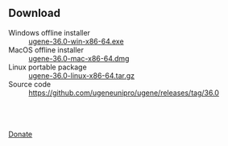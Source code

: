 <h2> Download </h2>
<dl>

<dt>Windows offline installer</dt>
<dd><a href="https://github.com/ugeneunipro/ugene/releases/download/36.0/ugene-36.0-win-x86-64.exe">ugene-36.0-win-x86-64.exe</a> </dd>

<dt>MacOS offline installer</dt>
<dd><a href="https://github.com/ugeneunipro/ugene/releases/download/36.0/ugene-36.0-mac-x86-64.dmg">ugene-36.0-mac-x86-64.dmg</a> </dd>

<dt>Linux portable package</dt>
<dd><a href="https://github.com/ugeneunipro/ugene/releases/download/36.0/ugene-36.0-linux-x86-64.tar.gz">ugene-36.0-linux-x86-64.tar.gz</a> </dd>

<dt>Source code</dt>
<dd><a href="https://github.com/ugeneunipro/ugene/releases/tag/36.0">https://github.com/ugeneunipro/ugene/releases/tag/36.0</a> </dd>

</dl>

<br/>
<br/>
<br/>
<form action="https://www.paypal.com/cgi-bin/webscr" method="post"> 
    <input type="hidden" name="cmd" value="_s-xclick">
    <input type="hidden" name="hosted_button_id" value="4YFBK5CNVTSPY">
    <input type="hidden" name="lc" value="US">
    <a href="#" onclick="parentNode.submit()">Donate</a>
</form>
<br/>
<br/>
<br/>
<br/>
<br/>
<br/>
<br/>
<br/>
<br/>
<br/>
<br/>
